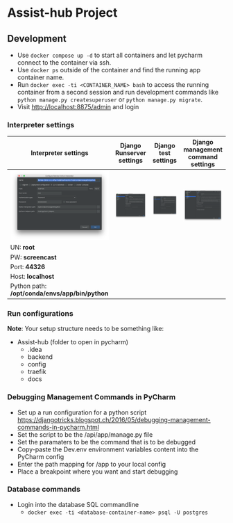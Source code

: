 # Assist-hub Project

## Development

- Use `docker compose up -d` to start all containers and let pycharm connect to the container via ssh.
- Use `docker ps` outside of the container and find the running app container name.
- Run `docker exec -ti <CONTAINER_NAME> bash` to access the running container from a second session
  and run development commands like `python manage.py createsuperuser` or `python manage.py migrate`.
- Visit [http://localhost:8875/admin](http://localhost:8875/admin) and login

### Interpreter settings

| Interpreter settings                                                        | Django Runserver settings                                                        | Django test settings                                                        | Django management command settings                                                        |
|-----------------------------------------------------------------------------|----------------------------------------------------------------------------------|-----------------------------------------------------------------------------|-------------------------------------------------------------------------------------------|
| ![alt text](./readme_files/interpreter_settings.png "Interpreter settings") | ![alt text](./readme_files/django_runserver_settings.png "Interpreter settings") | ![alt text](./readme_files/django_test_settings.png "Interpreter settings") | ![alt text](./readme_files/django_management_command_settings.png "Interpreter settings") |
| UN: **root**                                                                |                                                                                  |                                                                             |                                                                                           |
| PW: **screencast**                                                          |                                                                                  |                                                                             |                                                                                           |
| Port: **44326**                                                             |                                                                                  |                                                                             |                                                                                           |
| Host: **localhost**                                                         |                                                                                  |                                                                             |                                                                                           |
| Python path: **/opt/conda/envs/app/bin/python**                             |                                                                                  |                                                                             |                                                                                           |

### Run configurations

**Note**: Your setup structure needs to be something like:

- Assist-hub (folder to open in pycharm)
    - .idea
    - backend
    - config
    - traefik
    - docs

### Debugging Management Commands in PyCharm

- Set up a run configuration for a python script https://djangotricks.blogspot.ch/2016/05/debugging-management-commands-in-pycharm.html
- Set the script to be the /api/app/manage.py file
- Set the paramaters to be the command that is to be debugged
- Copy-paste the Dev.env environment variables content into the PyCharm config
- Enter the path mapping for /app to your local config
- Place a breakpoint where you want and start debugging

### Database commands

- Login into the database SQL commandline
    - `docker exec -ti <database-container-name> psql -U postgres`
